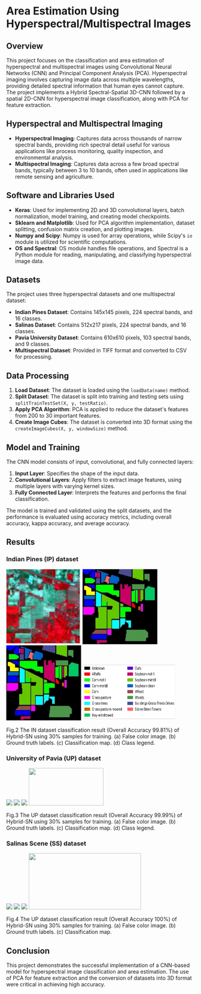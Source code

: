 # Area Estimation Using Hyperspectral/Multispectral Images

## Overview

This project focuses on the classification and area estimation of hyperspectral and multispectral images using Convolutional Neural Networks (CNN) and Principal Component Analysis (PCA). Hyperspectral imaging involves capturing image data across multiple wavelengths, providing detailed spectral information that human eyes cannot capture. The project implements a Hybrid Spectral-Spatial 3D-CNN followed by a spatial 2D-CNN for hyperspectral image classification, along with PCA for feature extraction.

## Hyperspectral and Multispectral Imaging

- **Hyperspectral Imaging**: Captures data across thousands of narrow spectral bands, providing rich spectral detail useful for various applications like process monitoring, quality inspection, and environmental analysis.
- **Multispectral Imaging**: Captures data across a few broad spectral bands, typically between 3 to 10 bands, often used in applications like remote sensing and agriculture.

## Software and Libraries Used

- **Keras**: Used for implementing 2D and 3D convolutional layers, batch normalization, model training, and creating model checkpoints.
- **Sklearn and Matplotlib**: Used for PCA algorithm implementation, dataset splitting, confusion matrix creation, and plotting images.
- **Numpy and Scipy**: Numpy is used for array operations, while Scipy's `io` module is utilized for scientific computations.
- **OS and Spectral**: OS module handles file operations, and Spectral is a Python module for reading, manipulating, and classifying hyperspectral image data.

## Datasets

The project uses three hyperspectral datasets and one multispectral dataset:

- **Indian Pines Dataset**: Contains 145x145 pixels, 224 spectral bands, and 16 classes.
- **Salinas Dataset**: Contains 512x217 pixels, 224 spectral bands, and 16 classes.
- **Pavia University Dataset**: Contains 610x610 pixels, 103 spectral bands, and 9 classes.
- **Multispectral Dataset**: Provided in TIFF format and converted to CSV for processing.

## Data Processing

1. **Load Dataset**: The dataset is loaded using the `loadData(name)` method.
2. **Split Dataset**: The dataset is split into training and testing sets using `splitTrainTestSet(X, y, testRatio)`.
3. **Apply PCA Algorithm**: PCA is applied to reduce the dataset's features from 200 to 30 important features.
4. **Create Image Cubes**: The dataset is converted into 3D format using the `createImageCubes(X, y, windowSize)` method.

## Model and Training

The CNN model consists of input, convolutional, and fully connected layers:

1. **Input Layer**: Specifies the shape of the input data.
2. **Convolutional Layers**: Apply filters to extract image features, using multiple layers with varying kernel sizes.
3. **Fully Connected Layer**: Interprets the features and performs the final classification.

The model is trained and validated using the split datasets, and the performance is evaluated using accuracy metrics, including overall accuracy, kappa accuracy, and average accuracy.

## Results

### Indian Pines (IP) dataset

<img src="figure/IP-FC.jpg" width="200" height="200"/> <img src="figure/IP-GT.jpg" width="200" height="200"/> <img src="figure/IP-Pr.jpg" width="200" height="200"/> <img src="figure/IP_legend.jpg" width="250" height="150"/>

Fig.2  The IN dataset classification result (Overall Accuracy 99.81%) of Hybrid-SN using 30% samples for training. (a) False color image. (b) Ground truth labels. (c) Classification map. (d) Class legend. 

### University of Pavia (UP) dataset

<img src="figure/UP-FC.jpg"/> <img src="figure/UP-GT.jpg"/> <img src="figure/UP-Pr.jpg"/> <img src="figure/UP_legend.jpg" width="200" height="100"/>

Fig.3  The UP dataset classification result (Overall Accuracy 99.99%) of Hybrid-SN using 30% samples for training. (a) False color image. (b) Ground truth labels. (c) Classification map. (d) Class legend.

### Salinas Scene (SS) dataset

<img src="figure/SA-FC.jpg"/> <img src="figure/SA-GT.jpg"/> <img src="figure/SA-Pr.jpg"/> <img src="figure/SA_legend.jpg" width="300" height="150"/>

Fig.4  The UP dataset classification result (Overall Accuracy 100%) of Hybrid-SN using 30% samples for training. (a) False color image. (b) Ground truth labels. (c) Classification map.

## Conclusion

This project demonstrates the successful implementation of a CNN-based model for hyperspectral image classification and area estimation. The use of PCA for feature extraction and the conversion of datasets into 3D format were critical in achieving high accuracy.

